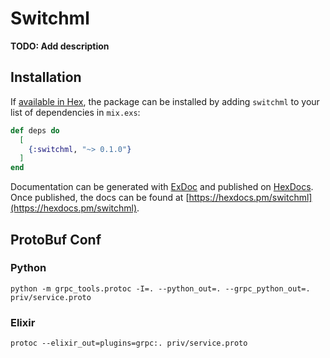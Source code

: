 # Switchml

**TODO: Add description**

## Installation

If [available in Hex](https://hex.pm/docs/publish), the package can be installed
by adding `switchml` to your list of dependencies in `mix.exs`:

```elixir
def deps do
  [
    {:switchml, "~> 0.1.0"}
  ]
end
```

Documentation can be generated with [ExDoc](https://github.com/elixir-lang/ex_doc)
and published on [HexDocs](https://hexdocs.pm). Once published, the docs can
be found at [https://hexdocs.pm/switchml](https://hexdocs.pm/switchml).

## ProtoBuf Conf

### Python

`python -m grpc_tools.protoc -I=. --python_out=. --grpc_python_out=. priv/service.proto`

### Elixir

`protoc --elixir_out=plugins=grpc:. priv/service.proto`
